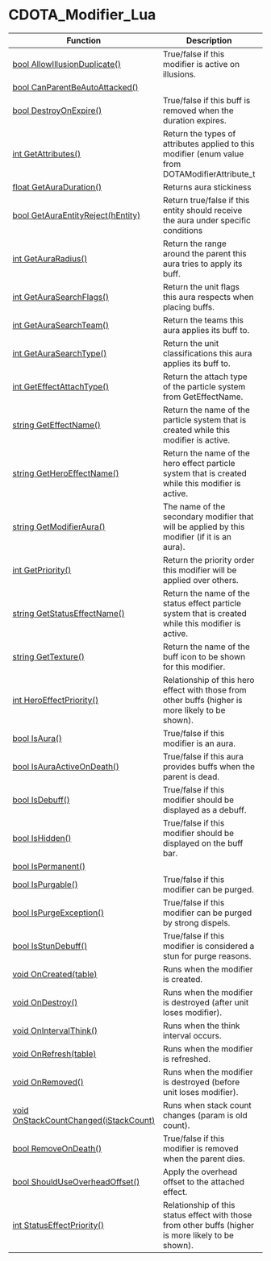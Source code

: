 # CDOTA_Modifier_Lua
Function|Description|Client
--|--|:--:
[bool AllowIllusionDuplicate()](AllowIllusionDuplicate)|True/false if this modifier is active on illusions.|✔
[bool CanParentBeAutoAttacked()](CanParentBeAutoAttacked)||✔
[bool DestroyOnExpire()](DestroyOnExpire)|True/false if this buff is removed when the duration expires.|✔
[int GetAttributes()](GetAttributes)|Return the types of attributes applied to this modifier (enum value from DOTAModifierAttribute_t|✔
[float GetAuraDuration()](GetAuraDuration)|Returns aura stickiness|✔
[bool GetAuraEntityReject(hEntity)](GetAuraEntityReject)|Return true/false if this entity should receive the aura under specific conditions|✔
[int GetAuraRadius()](GetAuraRadius)|Return the range around the parent this aura tries to apply its buff.|✔
[int GetAuraSearchFlags()](GetAuraSearchFlags)|Return the unit flags this aura respects when placing buffs.|✔
[int GetAuraSearchTeam()](GetAuraSearchTeam)|Return the teams this aura applies its buff to.|✔
[int GetAuraSearchType()](GetAuraSearchType)|Return the unit classifications this aura applies its buff to.|✔
[int GetEffectAttachType()](GetEffectAttachType)|Return the attach type of the particle system from GetEffectName.|✔
[string GetEffectName()](GetEffectName)|Return the name of the particle system that is created while this modifier is active.|✔
[string GetHeroEffectName()](GetHeroEffectName)|Return the name of the hero effect particle system that is created while this modifier is active.|✔
[string GetModifierAura()](GetModifierAura)|The name of the secondary modifier that will be applied by this modifier (if it is an aura).|✔
[int GetPriority()](GetPriority)|Return the priority order this modifier will be applied over others.|✔
[string GetStatusEffectName()](GetStatusEffectName)|Return the name of the status effect particle system that is created while this modifier is active.|✔
[string GetTexture()](GetTexture)|Return the name of the buff icon to be shown for this modifier.|✔
[int HeroEffectPriority()](HeroEffectPriority)|Relationship of this hero effect with those from other buffs (higher is more likely to be shown).|✔
[bool IsAura()](IsAura)|True/false if this modifier is an aura.|✔
[bool IsAuraActiveOnDeath()](IsAuraActiveOnDeath)|True/false if this aura provides buffs when the parent is dead.|✔
[bool IsDebuff()](IsDebuff)|True/false if this modifier should be displayed as a debuff.|✔
[bool IsHidden()](IsHidden)|True/false if this modifier should be displayed on the buff bar.|✔
[bool IsPermanent()](IsPermanent)||✔
[bool IsPurgable()](IsPurgable)|True/false if this modifier can be purged.|✔
[bool IsPurgeException()](IsPurgeException)|True/false if this modifier can be purged by strong dispels.|✔
[bool IsStunDebuff()](IsStunDebuff)|True/false if this modifier is considered a stun for purge reasons.|✔
[void OnCreated(table)](OnCreated)|Runs when the modifier is created.|✔
[void OnDestroy()](OnDestroy)|Runs when the modifier is destroyed (after unit loses modifier).|✔
[void OnIntervalThink()](OnIntervalThink)|Runs when the think interval occurs.|✔
[void OnRefresh(table)](OnRefresh)|Runs when the modifier is refreshed.|✔
[void OnRemoved()](OnRemoved)|Runs when the modifier is destroyed (before unit loses modifier).|✔
[void OnStackCountChanged(iStackCount)](OnStackCountChanged)|Runs when stack count changes (param is old count).|✔
[bool RemoveOnDeath()](RemoveOnDeath)|True/false if this modifier is removed when the parent dies.|✔
[bool ShouldUseOverheadOffset()](ShouldUseOverheadOffset)|Apply the overhead offset to the attached effect.|✔
[int StatusEffectPriority()](StatusEffectPriority)|Relationship of this status effect with those from other buffs (higher is more likely to be shown).|✔
